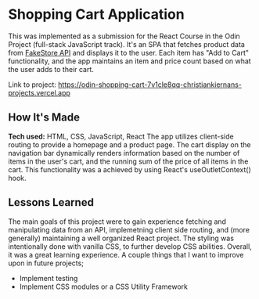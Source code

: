 # Shopping Cart Application
This was implemented as a submission for the React Course in the Odin Project
(full-stack JavaScript track). It's an SPA that fetches product data from 
[FakeStore API](https://fakestoreapi.com/docs) and displays it to the user. 
Each item has "Add to Cart" functionality, and the app maintains an item and
price count based on what the user adds to their cart. 

Link to project: https://odin-shopping-cart-7v1cle8qq-christiankiernans-projects.vercel.app

## How It's Made
**Tech used:** HTML, CSS, JavaScript, React
The app utilizes client-side routing to provide a homepage and a product page. 
The cart display on the navigation bar dynamically renders information based
on the number of items in the user's cart, and the running sum of the price
of all items in the cart. This functionality was a achieved by using React's
useOutletContext() hook. 

## Lessons Learned
The main goals of this project were to gain experience fetching and manipulating
data from an API, implemetning client side routing, and (more generally)
maintaining a well organized React project. The styling was intentionally done 
with vanilla CSS, to further develop CSS abilities. Overall, it was a great learning
experience. A couple things that I want to improve upon in future projects;
* Implement testing
* Implement CSS modules or a CSS Utility Framework

